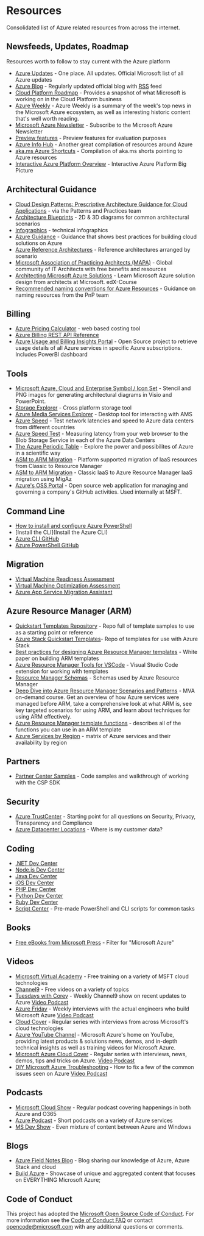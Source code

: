 # Resources

Consolidated list of Azure related resources from across the internet. 

## Newsfeeds, Updates, Roadmap
Resources worth to follow to stay current with the Azure platform
* [Azure Updates](https://azure.microsoft.com/en-us/updates/) - One place. All updates. Official Microsoft list of all Azure updates
* [Azure Blog](https://azure.microsoft.com/en-us/blog/) - Regularly updated official blog with [RSS](https://azure.microsoft.com/en-us/blog/feed/) feed
* [Cloud Platform Roadmap](https://www.microsoft.com/en-us/server-cloud/roadmap/) - Provides a snapshot of what Microsoft is working on in the Cloud Platform business
* [Azure Weekly](http://azureweekly.info/) - Azure Weekly is a summary of the week's top news in the Microsoft Azure ecosystem, as well as interesting historic content that's well worth reading.
* [Microsoft Azure Newsletter](https://azure.microsoft.com/en-us/community/newsletter/subscribe/) - Subscribe to the Microsoft Azure Newsletter
* [Preview features](https://azure.microsoft.com/en-us/services/preview/) - Preview features for evaluation purposes
* [Azure Info Hub](https://azureinfohub.azurewebsites.net/) - Another great compilation of resources around Azure
* [aka.ms Azure Shortcuts](aka.ms/Azure/Shortcuts) - Compilation of aka.ms shorts pointing to Azure resources
* [Interactive Azure Platform Overview](http://azureplatform.azurewebsites.net/en-us/) - Interactive Azure Platform Big Picture

## Architectural Guidance
* [Cloud Design Patterns: Prescriptive Architecture Guidance for Cloud Applications](https://msdn.microsoft.com/library/dn568099.aspx) - via the Patterns and Practices team
* [Architecture Blueprints](https://msdn.microsoft.com/dn630664) - 2D & 3D diagrams for common architectural scenarios
* [Infographics](https://azure.microsoft.com/en-us/documentation/infographics/) - technical infographics
* [Azure Guidance](https://azure.microsoft.com/en-us/documentation/articles/guidance/) - Guidance that shows best practices for building cloud solutions on Azure
* [Azure Reference Architectures](https://azure.microsoft.com/en-us/documentation/articles/guidance-architecture/) - Reference architectures arranged by scenario
* [Microsoft Association of Practicing Architects (MAPA)](https://www.the-mapa.com/) - Global community of IT Architects with free benefits and resources
* [Architecting Microsoft Azure Solutions](https://www.edx.org/course/architecting-microsoft-azure-solutions-microsoft-dev205bx-0) - Learn Microsoft Azure solution design from architects at Microsoft. edX-Course
* [Recommended naming conventions for Azure Resources](https://azure.microsoft.com/en-us/documentation/articles/guidance-naming-conventions/) - Guidance on naming resources from the PnP team

## Billing
* [Azure Pricing Calculator](https://azure.microsoft.com/en-us/pricing/calculator/) - web based costing tool
* [Azure Billing REST API Reference](https://msdn.microsoft.com/library/azure/1ea5b323-54bb-423d-916f-190de96c6a3c)
* [Azure Usage and Billing Insights Portal](https://github.com/Microsoft/AzureUsageAndBillingPortal) - Open Source project to retrieve usage details of all Azure services in specific Azure subscriptions. Includes PowerBI dashboard

## Tools
* [Microsoft Azure, Cloud and Enterprise Symbol / Icon Set](https://www.microsoft.com/en-us/download/details.aspx?id=41937) - Stencil and PNG images for generating architectural diagrams in Visio and PowerPoint.
* [Storage Explorer](http://storageexplorer.com/) - Cross platform storage tool
* [Azure Media Services Explorer](https://github.com/Azure/Azure-Media-Services-Explorer) - Desktop tool for interacting with AMS
* [Azure Speed](http://www.azurespeed.com/) -  Test network latencies and speed to Azure data centers from different countries
* [Azure Speed Test](http://azurespeedtest.azurewebsites.net/) - Measuring  latency from your web browser to the Blob Storage Service in each of the Azure Data Centers
* [The Azure Periodic Table](http://www.concurrency.com/landing/azure-periodic-table#periodic-table) - Explore the power and possibilites of Azure in a scientific way
* [ASM to ARM Migration](https://azure.microsoft.com/en-us/blog/iaas-migration-classic-resource-manager/) - Platform supported migration of IaaS resources from Classic to Resource Manager
* [ASM to ARM Migration](https://github.com/Azure/classic-iaas-resourcemanager-migration/tree/master/migaz) - Classic IaaS to Azure Resource Manager IaaS migration using MigAz
* [Azure's OSS Portal](https://github.com/Azure/azure-oss-portal) - Open source web application for managing and governing a company's GitHub activities. Used internally at MSFT.

## Command Line
* [How to install and configure Azure PowerShell](https://azure.microsoft.com/en-us/documentation/articles/powershell-install-configure/)
* [Install the CLI](Install the Azure CLI)
* [Azure CLI GitHub](https://github.com/Azure/azure-xplat-cli)
* [Azure PowerShell GitHub](https://github.com/Azure/azure-powershell)

## Migration
* [Virtual Machine Readiness Assessment](https://azure.microsoft.com/en-us/downloads/vm-readiness-assessment/)
* [Virtual Machine Optimization Assessment](https://azure.microsoft.com/en-us/downloads/vm-optimization-assessment/)
* [Azure App Service Migration Assistant](https://www.movemetothecloud.net/)

## Azure Resource Manager (ARM)
* [Quickstart Templates Repository](https://github.com/Azure/azure-quickstart-templates) - Repo full of template samples to use as a starting point or reference
* [Azure Stack Quickstart Templates](https://github.com/Azure/AzureStack-QuickStart-Templates)- Repo of templates for use with Azure Stack
* [Best practices for designing Azure Resource Manager templates](https://azure.microsoft.com/en-us/documentation/articles/best-practices-resource-manager-design-templates/) - White paper on building ARM templates
* [Azure Resource Manager Tools for VSCode](https://marketplace.visualstudio.com/items?itemName=msazurermtools.azurerm-vscode-tools) - Visual Studio Code extension for working with templates
* [Resource Manager Schemas](https://github.com/Azure/azure-resource-manager-schemas) - Schemas used by Azure Resource Manager
* [Deep Dive into Azure Resource Manager Scenarios and Patterns](https://mva.microsoft.com/en-us/training-courses/deep-dive-into-azure-resource-manager-scenarios-and-patterns-13793?l=i1m06ZJYB_7001937557) - MVA on-demand course. Get an overview of how Azure services were managed before ARM, take a comprehensive look at what ARM is, see key targeted scenarios for using ARM, and learn about techniques for using ARM effectively.
* [Azure Resource Manager template functions](https://azure.microsoft.com/en-us/documentation/articles/resource-group-template-functions/) - describes all of the functions you can use in an ARM template
* [Azure Services by Region](https://azure.microsoft.com/en-us/regions/services/) - matrix of Azure services and their availability by region

## Partners
* [Partner Center Samples](https://github.com/PartnerCenterSamples) - Code samples and walkthrough of working with the CSP SDK

## Security
* [Azure TrustCenter](https://azure.microsoft.com/en-us/support/trust-center/) - Starting point for all questions on Security, Privacy, Transparency and Compliance
* [Azure Datacenter Locations](http://azuredatacentermap.azurewebsites.net/) - Where is my customer data? 

## Coding
* [.NET Dev Center](https://azure.microsoft.com/en-us/develop/net/)
* [Node.js Dev Center](https://azure.microsoft.com/en-us/develop/nodejs/)
* [Java Dev Center](https://azure.microsoft.com/en-us/develop/java/)
* [iOS Dev Center](https://azure.microsoft.com/en-us/develop/mobile/ios/)
* [PHP Dev Center](https://azure.microsoft.com/en-us/develop/php/)
* [Python Dev Center](https://azure.microsoft.com/en-us/develop/python/)
* [Ruby Dev Center](https://azure.microsoft.com/en-us/develop/ruby/)
* [Script Center](https://azure.microsoft.com/en-us/documentation/scripts/) - Pre-made PowerShell and CLI scripts for common tasks

## Books
* [Free eBooks from Microsoft Press](https://mva.microsoft.com/ebooks) - Filter for "Microsoft Azure"

## Videos
* [Microsoft Virtual Academy](https://mva.microsoft.com/training-topics/cloud-app-development#!jobf=Developer&lang=1033) - Free training on a variety of MSFT cloud technologies
* [Channel9](https://channel9.msdn.com/Azure) - Free videos on a variety of topics
* [Tuesdays with Corey](https://channel9.msdn.com/Shows/Tuesdays-With-Corey) - Weekly Channel9 show on recent updates to Azure [Video Podcast](https://itunes.apple.com/us/podcast/azure-tuesdays-with-corey/id1023243001?mt=2)
* [Azure Friday](https://channel9.msdn.com/Shows/Azure-Friday) - Weekly interviews with the actual engineers who build Microsoft Azure [Video Podcast](https://itunes.apple.com/us/podcast/azure-friday-hd-channel-9/id739501868?mt=2)
* [Cloud Cover](https://channel9.msdn.com/Shows/Cloud+Cover) - Regular series with interviews from across Microsoft's cloud technologies
* [Azure YouTube Channel](https://www.youtube.com/user/windowsazure) - Microsoft Azure's home on YouTube, providing latest products & solutions news, demos, and in-depth technical insights as well as training videos for Microsoft Azure. 
* [Microsoft Azure Cloud Cover](https://channel9.msdn.com/shows/Cloud+Cover/) - Regular series with interviews, news, demos, tips and tricks on Azure. [Video Podcast](https://itunes.apple.com/us/podcast/microsoft-azure-cloud-cover-show-hd-channel-9/id417256457?mt=2)
* [DIY Microsoft Azure Troubleshooting](https://channel9.msdn.com/Series/DIY-Windows-Azure-Troubleshooting) - How to fix a few of the common issues seen on Azure [Video Podcast](https://itunes.apple.com/us/podcast/diy-microsoft-azure-troubleshooting-hd-channel-9/id692780671?mt=2)

## Podcasts
* [Microsoft Cloud Show](http://www.microsoftcloudshow.com/) - Regular podcast covering happenings in both Azure and O365
* [Azure Podcast](http://azpodcast.azurewebsites.net/) - Short podcasts on a variety of Azure services
* [MS Dev Show](msdevshow.com) - Even mixture of content between Azure and Windows

## Blogs
* [Azure Field Notes Blog](http://www.azurefieldnotes.com/) - Blog sharing our knowledge of Azure, Azure Stack and cloud
* [Build Azure](https://buildazure.com/) - Showcase of unique and aggregated content that focuses on EVERYTHING Microsoft Azure; 

## Code of Conduct
This project has adopted the [Microsoft Open Source Code of Conduct](https://opensource.microsoft.com/codeofconduct/). For more information see the [Code of Conduct FAQ](https://opensource.microsoft.com/codeofconduct/faq/) or contact [opencode@microsoft.com](mailto:opencode@microsoft.com) with any additional questions or comments.
